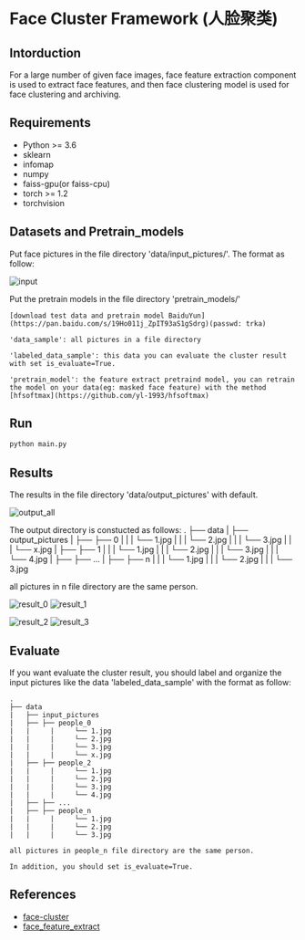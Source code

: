 # Face Cluster Framework (人脸聚类)

## Intorduction

For a large number of given face images, face feature extraction component is used to extract face features,
and then face clustering model is used for face clustering and archiving.

## Requirements
* Python >= 3.6
* sklearn
* infomap
* numpy
* faiss-gpu(or faiss-cpu)
* torch >= 1.2
* torchvision

## Datasets and Pretrain_models
Put face pictures in the file directory 'data/input_pictures/'. The format as follow:

![input]('https://github.com/xiaoxiong74/face-cluster-framework/tree/master/data/tmp/input.png')

Put the pretrain models in the file directory 'pretrain_models/'

```
[download test data and pretrain model BaiduYun](https://pan.baidu.com/s/19Ho011j_ZpIT93aS1gSdrg)(passwd: trka)

'data_sample': all pictures in a file directory

'labeled_data_sample': this data you can evaluate the cluster result with set is_evaluate=True.

'pretrain_model': the feature extract pretraind model, you can retrain the model on your data(eg: masked face feature) with the method [hfsoftmax](https://github.com/yl-1993/hfsoftmax)
```


## Run

```bash
python main.py
```

## Results

The results in the file directory 'data/output_pictures' with default.

![output_all]('https://github.com/xiaoxiong74/face-cluster-framework/tree/master/data/tmp/output_all.png')

The output directory is constucted as follows:
.
├── data
|   ├── output_pictures
|   ├── ├── 0
|   |     |     └── 1.jpg
|   |     |     └── 2.jpg
|   |     |     └── 3.jpg
|   |     |     └── x.jpg
|   ├── ├── 1
|   |     |     └── 1.jpg
|   |     |     └── 2.jpg
|   |     |     └── 3.jpg
|   |     |     └── 4.jpg
|   ├── ├── ...
|   ├── ├── n
|   |     |     └── 1.jpg
|   |     |     └── 2.jpg
|   |     |     └── 3.jpg

all pictures in n file directory are the same person.

![result_0]('https://github.com/xiaoxiong74/face-cluster-framework/tree/master/data/tmp/result_0.png')
![result_1]('https://github.com/xiaoxiong74/face-cluster-framework/tree/master/data/tmp/result_1.png')

![result_2]('https://github.com/xiaoxiong74/face-cluster-framework/tree/master/data/tmp/result_2.png')
![result_3]('https://github.com/xiaoxiong74/face-cluster-framework/tree/master/data/tmp/result_3.png')

## Evaluate

If you want evaluate the cluster result, you should label and organize the input pictures like the data 'labeled_data_sample' with the format as follow:
```
.
├── data
|   ├── input_pictures
|   ├── ├── people_0
|   |     |     └── 1.jpg
|   |     |     └── 2.jpg
|   |     |     └── 3.jpg
|   |     |     └── x.jpg
|   ├── ├── people_2
|   |     |     └── 1.jpg
|   |     |     └── 2.jpg
|   |     |     └── 3.jpg
|   |     |     └── 4.jpg
|   ├── ├── ...
|   ├── ├── people_n
|   |     |     └── 1.jpg
|   |     |     └── 2.jpg
|   |     |     └── 3.jpg

all pictures in people_n file directory are the same person.

In addition, you should set is_evaluate=True.
```

## References

* [face-cluster](https://github.com/xiaoxiong74/face-cluster-by-infomap)
* [face_feature_extract](https://github.com/yl-1993/hfsoftmax)